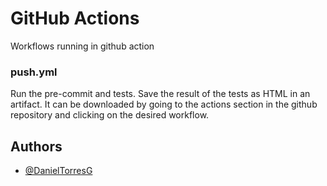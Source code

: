 # GitHub Actions

Workflows running in github action

### push.yml

Run the pre-commit and tests. Save the result of the tests as HTML in an artifact. It can be downloaded by going to the actions section in the github repository and clicking on the desired workflow.

## Authors

-  [@DanielTorresG](https://github.com/danieltorresg)
